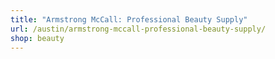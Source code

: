 ```yaml
---
title: "Armstrong McCall: Professional Beauty Supply"
url: /austin/armstrong-mccall-professional-beauty-supply/
shop: beauty
---
```

